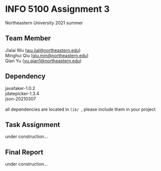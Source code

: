 INFO 5100 Assignment 3
=======================
Northeastern University 2021 summer

Team Member
-----------------------
Jialai Wu (wu.jial@northeastern.edu)<br>
Minghui Qiu (qiu.min@northeastern.edu)<br>
Qian Yu (yu.qian1@northeastern.edu)

Dependency
-----------------------
javafaker-1.0.2<br>
jdatepicker-1.3.4<br>
json-20210307<br>
<br>
all dependencies are located in `lib/ `, please include them in your project

Task Assignment
-----------------------
under construction...

Final Report
-----------------------
under construction...
